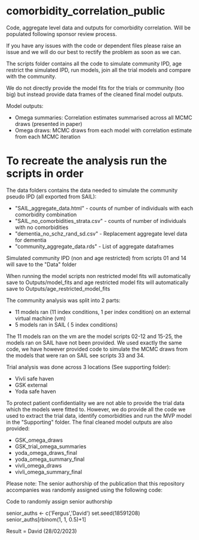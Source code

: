 # comorbidity_correlation_public
Code, aggregate level data and outputs for comorbidity correlation. Will be populated following sponsor review process.

If you have any issues with the code or dependent files please raise an issue and 
we will do our best to rectify the problem as soon as we can. 

The scripts folder contains all the code to simulate community IPD, age restrict the simulated IPD,
run models, join all the trial models and compare with the community.

We do not directly provide the model fits for the trials or community (too big) but instead
provide data frames of the cleaned final model outputs. 

Model outputs:
- Omega summaries: Correlation estimates summarised across all MCMC draws (presented in paper)
- Omega draws: MCMC draws from each model with correlation estimate from each MCMC iteration


# To recreate the analysis run the scripts in order

The data folders contains the data needed to simulate the community pseudo IPD (all exported from SAIL):

- "SAIL_aggregate_data.html" - counts of number of individuals with each comorbidity combination   
- "SAIL_no_comorbidities_strata.csv" - counts of number of individuals with no comorbidities
- "dementia_no_schz_rand_sd.csv" - Replacement aggregate level data for dementia
- "community_aggregate_data.rds" - List of aggregate dataframes

Simulated community IPD (non and age restricted) from scripts 01 and 14 will save to the "Data" folder

When running the model scripts non restricted model fits will automatically save to Outputs/model_fits
and age restricted model fits will automatically save to Outputs/age_restricted_model_fits

The community analysis was split into 2 parts: 
- 11  models ran (11 index conditions, 1 per index condition) on an external virtual machine (vm)
- 5 models ran in SAIL ( 5 index conditions) 

The 11 models ran on the vm are the model scripts 02-12 and 15-25, the models ran on 
SAIL have not been provided. We used exactly the same code, we have however provided
code to simulate the MCMC draws from the models that were ran on SAIL see scripts 33 and 34.


Trial analysis was done across 3 locations (See supporting folder):
- Vivli safe haven 
- GSK external
- Yoda safe haven 

To protect patient confidentiality we are not able to provide the trial data
which the models were fitted to. However, we do provide all the code we used to 
extract the trial data, identify comorbidities and run the MVP model in the "Supporting"
folder. The final cleaned model outputs are also provided: 

  - GSK_omega_draws
  - GSK_trial_omega_summaries
  - yoda_omega_draws_final
  - yoda_omega_summary_final
  - vivli_omega_draws
  - vivli_omega_summary_final



Please note: The senior authorship of the publication that this repository accompanies was randomly assigned using the following code:

Code to randomly assign senior authorship

senior_auths <- c('Fergus','David')
set.seed(18591208)
senior_auths[rbinom(1, 1, 0.5)+1]

Result = David (28/02/2023)
